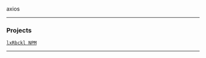 axios

---

### Projects
[`lxRbckl NPM`](https://github.com/lxRbckl/lxRbckl/blob/NPM/README.md)

---